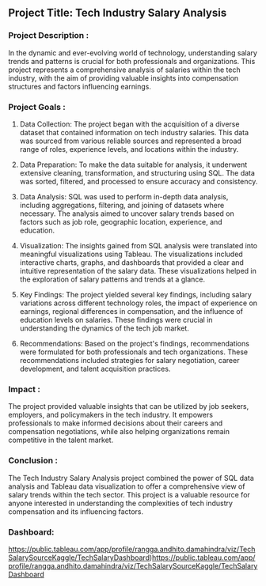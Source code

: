 ## Project Title: Tech Industry Salary Analysis

### Project Description :
In the dynamic and ever-evolving world of technology, understanding salary trends and patterns is crucial for both professionals and organizations. This project represents a comprehensive analysis of salaries within the tech industry, with the aim of providing valuable insights into compensation structures and factors influencing earnings.

### Project Goals :

1. Data Collection: The project began with the acquisition of a diverse dataset that contained information on tech industry salaries. This data was sourced from various reliable sources and represented a broad range of roles, experience levels, and locations within the industry.

2. Data Preparation: To make the data suitable for analysis, it underwent extensive cleaning, transformation, and structuring using SQL. The data was sorted, filtered, and processed to ensure accuracy and consistency.

3. Data Analysis: SQL was used to perform in-depth data analysis, including aggregations, filtering, and joining of datasets where necessary. The analysis aimed to uncover salary trends based on factors such as job role, geographic location, experience, and education.

4. Visualization: The insights gained from SQL analysis were translated into meaningful visualizations using Tableau. The visualizations included interactive charts, graphs, and dashboards that provided a clear and intuitive representation of the salary data. These visualizations helped in the exploration of salary patterns and trends at a glance.

5. Key Findings: The project yielded several key findings, including salary variations across different technology roles, the impact of experience on earnings, regional differences in compensation, and the influence of education levels on salaries. These findings were crucial in understanding the dynamics of the tech job market.

6. Recommendations: Based on the project's findings, recommendations were formulated for both professionals and tech organizations. These recommendations included strategies for salary negotiation, career development, and talent acquisition practices.

### Impact :
The project provided valuable insights that can be utilized by job seekers, employers, and policymakers in the tech industry. It empowers professionals to make informed decisions about their careers and compensation negotiations, while also helping organizations remain competitive in the talent market.

### Conclusion :
The Tech Industry Salary Analysis project combined the power of SQL data analysis and Tableau data visualization to offer a comprehensive view of salary trends within the tech sector. This project is a valuable resource for anyone interested in understanding the complexities of tech industry compensation and its influencing factors.

### Dashboard: 
https://public.tableau.com/app/profile/rangga.andhito.damahindra/viz/TechSalarySourceKaggle/TechSalaryDashboard)https://public.tableau.com/app/profile/rangga.andhito.damahindra/viz/TechSalarySourceKaggle/TechSalaryDashboard
